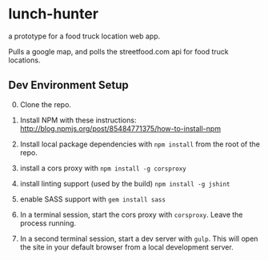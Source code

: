 # lunch-hunter
a prototype for a food truck location web app.

Pulls a google map, and polls the streetfood.com api for food truck locations.

## Dev Environment Setup

0. Clone the repo.
1. Install NPM with these instructions: http://blog.npmjs.org/post/85484771375/how-to-install-npm
2. Install local package dependencies with `npm install` from the root of the repo.
3. install a cors proxy with `npm install -g corsproxy`
4. install linting support (used by the build) `npm install -g jshint`
5. enable SASS support with `gem install sass`

6. In a terminal session, start the cors proxy with `corsproxy`. Leave the process running. 
6. In a second terminal session, start a dev server with `gulp`. This will open the site in your default browser from a
   local development server.







